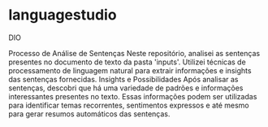 # languagestudio
DIO

Processo de Análise de Sentenças
Neste repositório, analisei as sentenças presentes no documento de texto da pasta 'inputs'. Utilizei técnicas de processamento de linguagem natural para extrair informações e insights das sentenças fornecidas.
Insights e Possibilidades
Após analisar as sentenças, descobri que há uma variedade de padrões e informações interessantes presentes no texto. Essas informações podem ser utilizadas para identificar temas recorrentes, sentimentos expressos e até mesmo para gerar resumos automáticos das sentenças.
